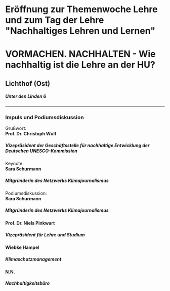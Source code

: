 # Eröffnung zur Themenwoche Lehre und zum Tag der Lehre "Nachhaltiges Lehren und Lernen" 
# VORMACHEN. NACHHALTEN - Wie nachhaltig ist die Lehre an der HU?   
## Lichthof (Ost)  
##### Unter den Linden 6
---
### Impuls und Podiumsdiskussion
Grußwort: \
**Prof. Dr. Christoph Wulf**  
##### Vizepräsident der Geschäftsstelle für nachhaltige Entwicklung der Deutschen UNESCO-Kommission
Keynote: \
**Sara Schurmann**  
##### Mitgründerin des Netzwerks Klimajournalismus
Podiumsdiskussion: \
**Sara Schurmann**  
##### Mitgründerin des Netzwerks Klimajournalismus
**Prof. Dr. Niels Pinkwart**  
##### Vizepräsident für Lehre und Studium
**Wiebke Hampel**  
##### Klimaschutzmanagement
**N.N.**  
##### Nachhaltigkeitsbüro

